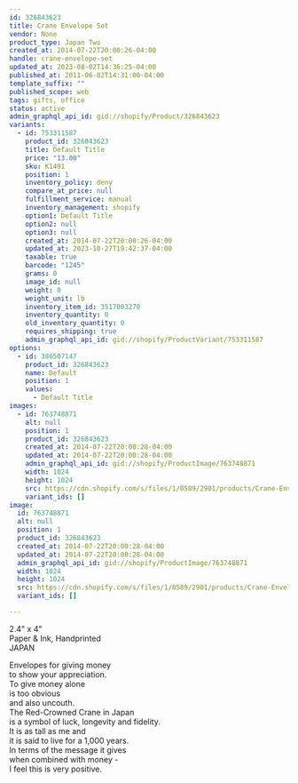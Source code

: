 ```yaml
---
id: 326843623
title: Crane Envelope Set
vendor: None
product_type: Japan Two
created_at: 2014-07-22T20:00:26-04:00
handle: crane-envelope-set
updated_at: 2023-08-02T14:36:25-04:00
published_at: 2011-06-02T14:31:00-04:00
template_suffix: ""
published_scope: web
tags: gifts, office
status: active
admin_graphql_api_id: gid://shopify/Product/326843623
variants:
  - id: 753311587
    product_id: 326843623
    title: Default Title
    price: "13.00"
    sku: K1491
    position: 1
    inventory_policy: deny
    compare_at_price: null
    fulfillment_service: manual
    inventory_management: shopify
    option1: Default Title
    option2: null
    option3: null
    created_at: 2014-07-22T20:00:26-04:00
    updated_at: 2023-10-27T19:42:37-04:00
    taxable: true
    barcode: "1245"
    grams: 0
    image_id: null
    weight: 0
    weight_unit: lb
    inventory_item_id: 3517003270
    inventory_quantity: 0
    old_inventory_quantity: 0
    requires_shipping: true
    admin_graphql_api_id: gid://shopify/ProductVariant/753311587
options:
  - id: 386507147
    product_id: 326843623
    name: Default
    position: 1
    values:
      - Default Title
images:
  - id: 763748871
    alt: null
    position: 1
    product_id: 326843623
    created_at: 2014-07-22T20:00:28-04:00
    updated_at: 2014-07-22T20:00:28-04:00
    admin_graphql_api_id: gid://shopify/ProductImage/763748871
    width: 1024
    height: 1024
    src: https://cdn.shopify.com/s/files/1/0589/2901/products/Crane-Envelope-Set_1.jpeg?v=1406073628
    variant_ids: []
image:
  id: 763748871
  alt: null
  position: 1
  product_id: 326843623
  created_at: 2014-07-22T20:00:28-04:00
  updated_at: 2014-07-22T20:00:28-04:00
  admin_graphql_api_id: gid://shopify/ProductImage/763748871
  width: 1024
  height: 1024
  src: https://cdn.shopify.com/s/files/1/0589/2901/products/Crane-Envelope-Set_1.jpeg?v=1406073628
  variant_ids: []

---
```


2.4" x 4"  
Paper & Ink, Handprinted  
JAPAN

<!-- td {border: 1px solid #ccc;}br {mso-data-placement:same-cell;} --><!-- td {border: 1px solid #ccc;}br {mso-data-placement:same-cell;} -->

Envelopes for giving money  
to show your appreciation.  
To give money alone  
is too obvious  
and also uncouth.  
The Red-Crowned Crane in Japan  
is a symbol of luck, longevity and fidelity.  
It is as tall as me and  
it is said to live for a 1,000 years.  
In terms of the message it gives  
when combined with money -  
I feel this is very positive.